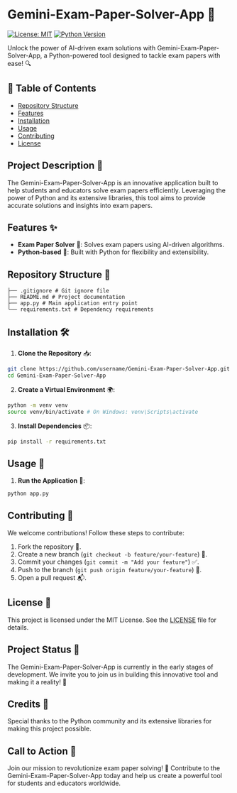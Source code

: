 # Gemini-Exam-Paper-Solver-App 🚀
[![License: MIT](https://img.shields.io/badge/License-MIT-yellow.svg)](https://opensource.org/licenses/MIT)
[![Python Version](https://img.shields.io/badge/Python-3.8%2B-blue.svg)](https://www.python.org/downloads/)

Unlock the power of AI-driven exam solutions with Gemini-Exam-Paper-Solver-App, a Python-powered tool designed to tackle exam papers with ease! 🔍

## 📑 Table of Contents
- [Repository Structure](#repository-structure)
- [Features](#features)
- [Installation](#installation)
- [Usage](#usage)
- [Contributing](#contributing)
- [License](#license)

## Project Description 🌟

The Gemini-Exam-Paper-Solver-App is an innovative application built to help students and educators solve exam papers efficiently. Leveraging the power of Python and its extensive libraries, this tool aims to provide accurate solutions and insights into exam papers.

## Features ✨

- **Exam Paper Solver** 📝: Solves exam papers using AI-driven algorithms.
- **Python-based** 🐍: Built with Python for flexibility and extensibility.

## Repository Structure 📂

```plaintext
├── .gitignore # Git ignore file
├── README.md # Project documentation
├── app.py # Main application entry point
└── requirements.txt # Dependency requirements
```

## Installation 🛠️

1. **Clone the Repository** 📥:
 ```bash
 git clone https://github.com/username/Gemini-Exam-Paper-Solver-App.git
 cd Gemini-Exam-Paper-Solver-App
 ```

2. **Create a Virtual Environment** 🌍:
 ```bash
 python -m venv venv
 source venv/bin/activate # On Windows: venv\Scripts\activate
 ```

3. **Install Dependencies** 📦:
 ```bash
 pip install -r requirements.txt
 ```

## Usage 🎯

1. **Run the Application** 🚀:
 ```bash
 python app.py
 ```

## Contributing 🤝

We welcome contributions! Follow these steps to contribute:
1. Fork the repository 🍴.
2. Create a new branch (`git checkout -b feature/your-feature`) 🌿.
3. Commit your changes (`git commit -m "Add your feature"`) ✅.
4. Push to the branch (`git push origin feature/your-feature`) 🚀.
5. Open a pull request 📬.

## License 📜

This project is licensed under the MIT License. See the [LICENSE](LICENSE) file for details.

## Project Status 🚧

The Gemini-Exam-Paper-Solver-App is currently in the early stages of development. We invite you to join us in building this innovative tool and making it a reality! 🚀

## Credits 🙌

Special thanks to the Python community and its extensive libraries for making this project possible.

## Call to Action 📣

Join our mission to revolutionize exam paper solving! 🚀 Contribute to the Gemini-Exam-Paper-Solver-App today and help us create a powerful tool for students and educators worldwide.
